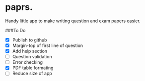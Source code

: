 # paprs.
Handy little app to make writing question and exam papers easier.

###To Do
- [X] Publish to github
- [X] Margin-top of first line of question 
- [X] Add help section
- [ ] Question validation
- [ ] Error checking
- [X] PDF table formating 
- [ ] Reduce size of app